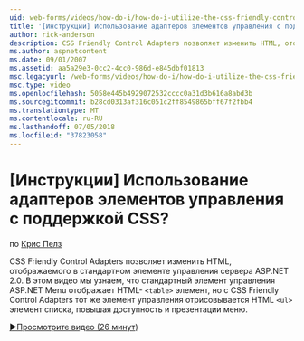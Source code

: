 ```yaml
---
uid: web-forms/videos/how-do-i/how-do-i-utilize-the-css-friendly-control-adapters
title: '[Инструкции] Использование адаптеров элементов управления с поддержкой CSS? | Документы Майкрософт'
author: rick-anderson
description: CSS Friendly Control Adapters позволяет изменить HTML, отображаемого в стандартном элементе управления сервера ASP.NET 2.0. В этом видео мы узнаем, Стэн...
ms.author: aspnetcontent
ms.date: 09/01/2007
ms.assetid: aa5a29e3-0cc2-4cc0-986d-e845dbf01813
msc.legacyurl: /web-forms/videos/how-do-i/how-do-i-utilize-the-css-friendly-control-adapters
msc.type: video
ms.openlocfilehash: 5058e445b4929072532cccc0a31d3b616a8abd3b
ms.sourcegitcommit: b28cd0313af316c051c2ff8549865bff67f2fbb4
ms.translationtype: MT
ms.contentlocale: ru-RU
ms.lasthandoff: 07/05/2018
ms.locfileid: "37823058"
---
```

<a name="how-do-i-utilize-the-css-friendly-control-adapters"></a>[Инструкции] Использование адаптеров элементов управления с поддержкой CSS?
====================
по [Крис Пелз](https://twitter.com/chrispels)

CSS Friendly Control Adapters позволяет изменить HTML, отображаемого в стандартном элементе управления сервера ASP.NET 2.0. В этом видео мы узнаем, что стандартный элемент управления ASP.NET Menu отображает HTML- `<table>` элемент, но с CSS Friendly Control Adapters тот же элемент управления отрисовывается HTML `<ul>` элемент списка, повышая доступность и презентации меню. 

[&#9654;Просмотрите видео (26 минут)](https://channel9.msdn.com/Blogs/ASP-NET-Site-Videos/how-do-i-utilize-the-css-friendly-control-adapters)
